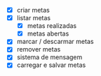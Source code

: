 - [x] criar metas
- [x] listar metas
  - [x] metas realizadas
  - [x] metas abertas
- [x] marcar / descarmar metas
- [x] remover metas
- [x] sistema de mensagem
- [x] carregar e salvar metas
